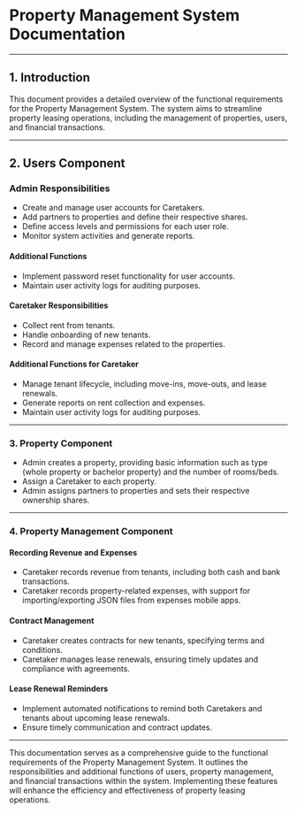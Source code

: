 # Property Management System Documentation

---
## 1. Introduction <a name="introduction"></a>

This document provides a detailed overview of the functional requirements for the Property Management System. The system aims to streamline property leasing operations, including the management of properties, users, and financial transactions.

---

## 2. Users Component <a name="users-component"></a>

### Admin Responsibilities <a name="admin-responsibilities"></a>

- Create and manage user accounts for Caretakers.
- Add partners to properties and define their respective shares.
- Define access levels and permissions for each user role.
- Monitor system activities and generate reports.

#### Additional Functions <a name="additional-functions"></a>

- Implement password reset functionality for user accounts.
- Maintain user activity logs for auditing purposes.

#### Caretaker Responsibilities <a name="caretaker-responsibilities"></a>

- Collect rent from tenants.
- Handle onboarding of new tenants.
- Record and manage expenses related to the properties.

#### Additional Functions for Caretaker <a name="additional-functions-caretaker"></a>

- Manage tenant lifecycle, including move-ins, move-outs, and lease renewals.
- Generate reports on rent collection and expenses.
- Maintain user activity logs for auditing purposes.

---
### 3. Property Component <a name="property-component"></a>

- Admin creates a property, providing basic information such as type (whole property or bachelor property) and the number of rooms/beds.
- Assign a Caretaker to each property.
- Admin assigns partners to properties and sets their respective ownership shares.

---
### 4. Property Management Component <a name="property-management-component"></a>

#### Recording Revenue and Expenses <a name="recording-revenue-and-expenses"></a>

- Caretaker records revenue from tenants, including both cash and bank transactions.
- Caretaker records property-related expenses, with support for importing/exporting JSON files from expenses mobile apps.

#### Contract Management <a name="contract-management"></a>

- Caretaker creates contracts for new tenants, specifying terms and conditions.
- Caretaker manages lease renewals, ensuring timely updates and compliance with agreements.

#### Lease Renewal Reminders <a name="lease-renewal-reminders"></a>

- Implement automated notifications to remind both Caretakers and tenants about upcoming lease renewals.
- Ensure timely communication and contract updates.

---
This documentation serves as a comprehensive guide to the functional requirements of the Property Management System. It outlines the responsibilities and additional functions of users, property management, and financial transactions within the system. Implementing these features will enhance the efficiency and effectiveness of property leasing operations.